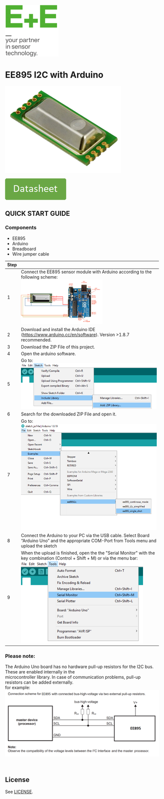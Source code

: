 [![E+E_Logo](./images/epluse-logo.png)](https://www.epluse.com/en/)

# EE895 I2C with Arduino


![EE895](./images/EE895-co2-element.png)  


<!--[![button1](./images/learn-more.png)](https://www.epluse.com/en/products/co2-measurement/co2-sensor/ee895/)  -->
[![button2](./images/data-sheet.png)](https://downloads.epluse.com/fileadmin/data/product/ee895/datasheet_EE895.pdf) 



## QUICK START GUIDE  

### Components 
- EE895
- Arduino
- Breadboard 
- Wire jumper cable <br>

| Step |                                                                                                                                                             |
|------|-------------------------------------------------------------------------------------------------------------------------------------------------------------|
| 1    | Connect the EE895 sensor module with Arduino according to the following scheme: <br> [<img src="images/EE895_arduino.PNG" width="60%"/>](images/EE895_arduino.PNG)|
| 2    | Download and install the Arduino IDE (https://www.arduino.cc/en/software). Version >1.8.7 recommended.                                                            |
| 3    | Download the ZIP File of this project.|
| 4    | Open the arduino software.|
| 5    | Go to: <br>[<img src="images/add_library.png" width="550"/>](images/add_library.png) |
| 6    | Search for the downloaded ZIP File and open it.|
| 7    | Go to:<br>[<img src="images/open_file.png" width="500"/>](images/open_file.png)|
| 8    | Connect the Arduino to your PC via the USB cable. Select Board “Arduino Uno” and the appropriate COM-Port from Tools menu and upload the sketch |
| 9    | When the upload is finished, open the the "Serial Monitor" with the key combination (Control + Shift + M) or via the menu bar: <br> [<img src="images/serial_Monitor.png" width="400"/>](images/serial_Monitor.png) |


### Please note:
The Arduino Uno board has no hardware pull-up resistors for the I2C bus. These are enabled internally in the <br>
microcontroller library. In case of communication problems, pull-up resistors can be added externally.<br>
for example:<br>
[<img src="images/pull_ups.PNG" width="700"/>](images/pull_ups.PNG)



<br>

## License 
See [LICENSE](LICENSE).
